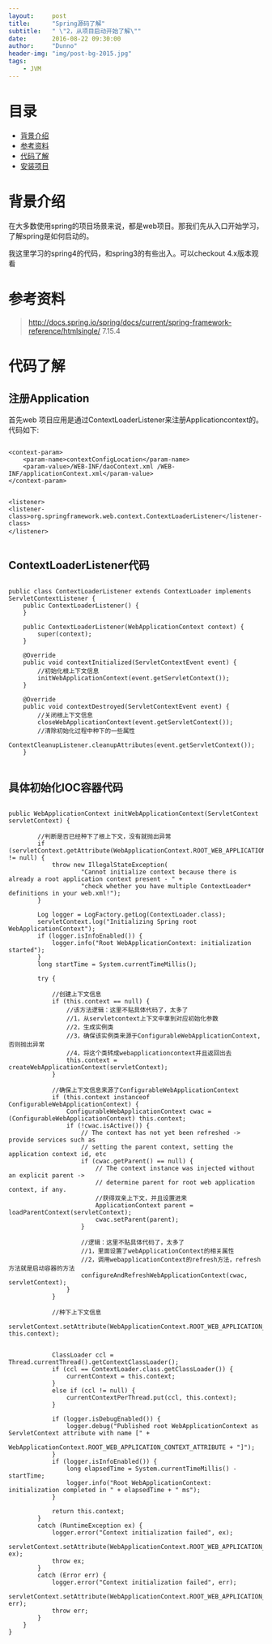 ```yaml
---
layout:     post
title:      "Spring源码了解"
subtitle:   " \"2，从项目启动开始了解\""
date:       2016-08-22 09:30:00
author:     "Dunno"
header-img: "img/post-bg-2015.jpg"
tags:
    - JVM
---
```


# 目录

- <a href="#js">背景介绍</a>
- <a href="#ckzl">参考资料</a>
- <a href="#dmlj">代码了解</a>
- <a href="#xkd">安装项目</a>

# <a name="js">背景介绍</a>
<p>在大多数使用spring的项目场景来说，都是web项目。那我们先从入口开始学习，了解spring是如何启动的。</p>
<p>我这里学习的spring4的代码，和spring3的有些出入。可以checkout 4.x版本观看</p>

# <a name="ckzl">参考资料</a>

> http://docs.spring.io/spring/docs/current/spring-framework-reference/htmlsingle/ 7.15.4

# <a name="dmlj">代码了解</a>

## 注册Application

<p>首先web 项目应用是通过ContextLoaderListener来注册Applicationcontext的。代码如下:</p>
<pre>
<code>
&lt;context-param&gt;
    &lt;param-name&gt;contextConfigLocation&lt;/param-name&gt;
    &lt;param-value&gt;/WEB-INF/daoContext.xml /WEB-INF/applicationContext.xml&lt;/param-value&gt;
&lt;/context-param&gt;

&lt;listener&gt;
    &lt;listener-class&gt;org.springframework.web.context.ContextLoaderListener&lt;/listener-class&gt;
&lt;/listener&gt;
</code>
</pre>

## ContextLoaderListener代码

<pre>
<code>
public class ContextLoaderListener extends ContextLoader implements ServletContextListener {
	public ContextLoaderListener() {
	}

	public ContextLoaderListener(WebApplicationContext context) {
		super(context);
	}

	@Override
	public void contextInitialized(ServletContextEvent event) {
		//初始化根上下文信息
		initWebApplicationContext(event.getServletContext());
	}

	@Override
	public void contextDestroyed(ServletContextEvent event) {
		//关闭根上下文信息
		closeWebApplicationContext(event.getServletContext());
		//清除初始化过程中种下的一些属性
		ContextCleanupListener.cleanupAttributes(event.getServletContext());
	}
</code>
</pre>

## 具体初始化IOC容器代码 

<pre>
<code>
public WebApplicationContext initWebApplicationContext(ServletContext servletContext) {
		
		//判断是否已经种下了根上下文，没有就抛出异常
		if (servletContext.getAttribute(WebApplicationContext.ROOT_WEB_APPLICATION_CONTEXT_ATTRIBUTE) != null) {
			throw new IllegalStateException(
					"Cannot initialize context because there is already a root application context present - " +
					"check whether you have multiple ContextLoader* definitions in your web.xml!");
		}

		Log logger = LogFactory.getLog(ContextLoader.class);
		servletContext.log("Initializing Spring root WebApplicationContext");
		if (logger.isInfoEnabled()) {
			logger.info("Root WebApplicationContext: initialization started");
		}
		long startTime = System.currentTimeMillis();

		try {
			
			//创建上下文信息
			if (this.context == null) {
				//该方法逻辑：这里不贴具体代码了，太多了
				//1，从servletcontext上下文中拿到对应初始化参数
				//2，生成实例类
				//3，确保该实例类来源于ConfigurableWebApplicationContext,否则抛出异常
				//4，将这个类转成webapplicationcontext并且返回出去
				this.context = createWebApplicationContext(servletContext);
			}

			//确保上下文信息来源了ConfigurableWebApplicationContext
			if (this.context instanceof ConfigurableWebApplicationContext) {
				ConfigurableWebApplicationContext cwac = (ConfigurableWebApplicationContext) this.context;
				if (!cwac.isActive()) {
					// The context has not yet been refreshed -> provide services such as
					// setting the parent context, setting the application context id, etc
					if (cwac.getParent() == null) {
						// The context instance was injected without an explicit parent ->
						// determine parent for root web application context, if any.
						//获得双亲上下文，并且设置进来
						ApplicationContext parent = loadParentContext(servletContext);
						cwac.setParent(parent);
					}

					//逻辑：这里不贴具体代码了，太多了
					//1，里面设置了webApplicationContext的相关属性
					//2，调用webapplicationContext的refresh方法，refresh方法就是启动容器的方法
					configureAndRefreshWebApplicationContext(cwac, servletContext);
				}
			}

			//种下上下文信息
			servletContext.setAttribute(WebApplicationContext.ROOT_WEB_APPLICATION_CONTEXT_ATTRIBUTE, this.context);


			ClassLoader ccl = Thread.currentThread().getContextClassLoader();
			if (ccl == ContextLoader.class.getClassLoader()) {
				currentContext = this.context;
			}
			else if (ccl != null) {
				currentContextPerThread.put(ccl, this.context);
			}

			if (logger.isDebugEnabled()) {
				logger.debug("Published root WebApplicationContext as ServletContext attribute with name [" +
						WebApplicationContext.ROOT_WEB_APPLICATION_CONTEXT_ATTRIBUTE + "]");
			}
			if (logger.isInfoEnabled()) {
				long elapsedTime = System.currentTimeMillis() - startTime;
				logger.info("Root WebApplicationContext: initialization completed in " + elapsedTime + " ms");
			}

			return this.context;
		}
		catch (RuntimeException ex) {
			logger.error("Context initialization failed", ex);
			servletContext.setAttribute(WebApplicationContext.ROOT_WEB_APPLICATION_CONTEXT_ATTRIBUTE, ex);
			throw ex;
		}
		catch (Error err) {
			logger.error("Context initialization failed", err);
			servletContext.setAttribute(WebApplicationContext.ROOT_WEB_APPLICATION_CONTEXT_ATTRIBUTE, err);
			throw err;
		}
	}
}

</code>
</pre>

























 